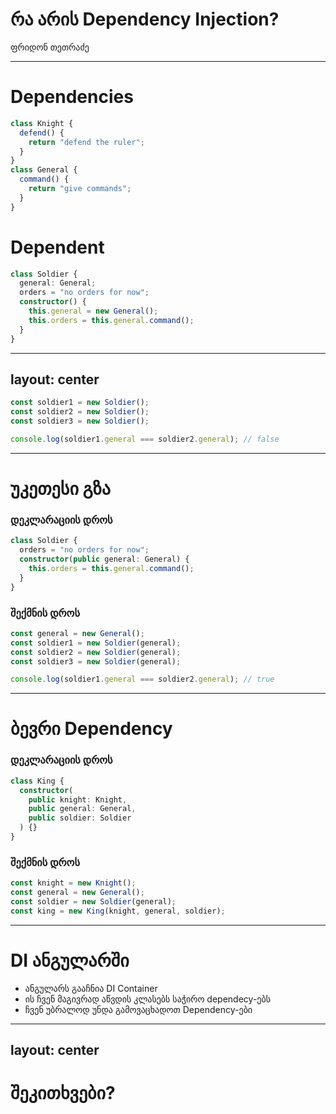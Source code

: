 # რა არის Dependency Injection?

ფრიდონ თეთრაძე

---

# Dependencies
```ts
class Knight {
  defend() {
    return "defend the ruler";
  }
}
class General {
  command() {
    return "give commands";
  }
}
```

# Dependent

```ts
class Soldier {
  general: General;
  orders = "no orders for now";
  constructor() {
    this.general = new General();
    this.orders = this.general.command();
  }
}
```

---
layout: center
---

```ts {1-3|5|all}
const soldier1 = new Soldier();
const soldier2 = new Soldier();
const soldier3 = new Soldier();

console.log(soldier1.general === soldier2.general); // false
```

---

# უკეთესი გზა

### დეკლარაციის დროს

```ts {all|3|all}
class Soldier {
  orders = "no orders for now";
  constructor(public general: General) {
    this.orders = this.general.command();
  }
}
```

### შექმნის დროს

```ts {0|1-5|all|6}
const general = new General();
const soldier1 = new Soldier(general);
const soldier2 = new Soldier(general);
const soldier3 = new Soldier(general);

console.log(soldier1.general === soldier2.general); // true
```
---

# ბევრი Dependency

### დეკლარაციის დროს

```ts
class King {
  constructor(
    public knight: Knight,
    public general: General,
    public soldier: Soldier
  ) {}
}
```

### შექმნის დროს

```ts {0|1|1-2|1-3|all}
const knight = new Knight();
const general = new General();
const soldier = new Soldier(general);
const king = new King(knight, general, soldier);
```

---

# DI ანგულარში

- ანგულარს გააჩნია DI Container
- ის ჩვენ მაგივრად აწვდის კლასებს საჭირო dependecy-ებს
- ჩვენ უბრალოდ უნდა გამოვაცხადოთ Dependency-ები

---
layout: center
---

# შეკითხვები?